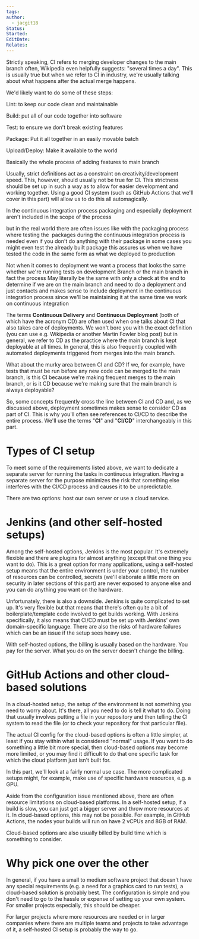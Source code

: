 ```yaml
---
tags: 
author:
  - jacgit18
Status: 
Started: 
EditDate: 
Relates:
---
```

Strictly speaking, CI refers to merging developer changes to the main branch often, Wikipedia even helpfully suggests: "several times a day". This is usually true but when we refer to CI in industry, we're usually talking about what happens after the actual merge happens. 

We'd likely want to do some of these steps: 

Lint: to keep our code clean and maintainable 

Build: put all of our code together into software 

Test: to ensure we don't break existing features 

Package: Put it all together in an easily movable batch 

Upload/Deploy: Make it available to the world 

Basically the whole process of adding features to main branch  

Usually, strict definitions act as a constraint on creativity/development speed. This, however, should usually not be true for CI. This strictness should be set up in such a way as to allow for easier development and working together. Using a good CI system (such as GitHub Actions that we'll cover in this part) will allow us to do this all automagically. 

In the continuous integration process packaging and especially deployment aren't included in the scope of the process 

but in the real world there are often issues like with the packaging process where testing the  packages during the continuous integration process is needed even if you don't do anything with their package in some cases you might even test the already built package this assures us when we have tested the code in the same form as what we deployed to production 

Not when it comes to deployment we want a process that looks the same whether we're running tests on development Branch or the main branch in fact the process May literally be the same with only a check at the end to determine if we are on the main branch and need to do a deployment and just contacts and makes sense to include deployment in the continuous integration process since we'll be maintaining it at the same time we work on continuous integration 

The terms <b>Continuous Delivery</b> and <b>Continuous Deployment</b> (both of which have the acronym CD) are often used when one talks about CI that also takes care of deployments. We won't bore you with the exact definition (you can use e.g. Wikipedia or another Martin Fowler blog post) but in general, we refer to CD as the practice where the main branch is kept deployable at all times. In general, this is also frequently coupled with automated deployments triggered from merges into the main branch. 

What about the murky area between CI and CD? If we, for example, have tests that must be run before any new code can be merged to the main branch, is this CI because we're making frequent merges to the main branch, or is it CD because we're making sure that the main branch is always deployable? 

So, some concepts frequently cross the line between CI and CD and, as we discussed above, deployment sometimes makes sense to consider CD as part of CI. This is why you'll often see references to CI/CD to describe the entire process. We'll use the terms "<b>CI</b>" and "<b>CI/CD</b>" interchangeably in this part. 

# Types of CI setup 

To meet some of the requirements listed above, we want to dedicate a separate server for running the tasks in continuous integration. Having a separate server for the purpose minimizes the risk that something else interferes with the CI/CD process and causes it to be unpredictable. 

There are two options: host our own server or use a cloud service. 

# Jenkins (and other self-hosted setups) 

Among the self-hosted options, Jenkins is the most popular. It's extremely flexible and there are plugins for almost anything (except that one thing you want to do). This is a great option for many applications, using a self-hosted setup means that the entire environment is under your control, the number of resources can be controlled, secrets (we'll elaborate a little more on security in later sections of this part) are never exposed to anyone else and you can do anything you want on the hardware. 

Unfortunately, there is also a downside. Jenkins is quite complicated to set up. It's very flexible but that means that there's often quite a bit of boilerplate/template code involved to get builds working. With Jenkins specifically, it also means that CI/CD must be set up with Jenkins' own domain-specific language. There are also the risks of hardware failures which can be an issue if the setup sees heavy use. 

With self-hosted options, the billing is usually based on the hardware. You pay for the server. What you do on the server doesn't change the billing. 

# GitHub Actions and other cloud-based solutions 

In a cloud-hosted setup, the setup of the environment is not something you need to worry about. It's there, all you need to do is tell it what to do. Doing that usually involves putting a file in your repository and then telling the CI system to read the file (or to check your repository for that particular file). 

The actual CI config for the cloud-based options is often a little simpler, at least if you stay within what is considered "normal" usage. If you want to do something a little bit more special, then cloud-based options may become more limited, or you may find it difficult to do that one specific task for which the cloud platform just isn't built for. 

In this part, we'll look at a fairly normal use case. The more complicated setups might, for example, make use of specific hardware resources, e.g. a GPU. 

Aside from the configuration issue mentioned above, there are often resource limitations on cloud-based platforms. In a self-hosted setup, if a build is slow, you can just get a bigger server and throw more resources at it. In cloud-based options, this may not be possible. For example, in GitHub Actions, the nodes your builds will run on have 2 vCPUs and 8GB of RAM. 

Cloud-based options are also usually billed by build time which is something to consider. 

# Why pick one over the other  

In general, if you have a small to medium software project that doesn't have any special requirements (e.g. a need for a graphics card to run tests), a cloud-based solution is probably best. The configuration is simple and you don't need to go to the hassle or expense of setting up your own system. For smaller projects especially, this should be cheaper. 

For larger projects where more resources are needed or in larger companies where there are multiple teams and projects to take advantage of it, a self-hosted CI setup is probably the way to go.